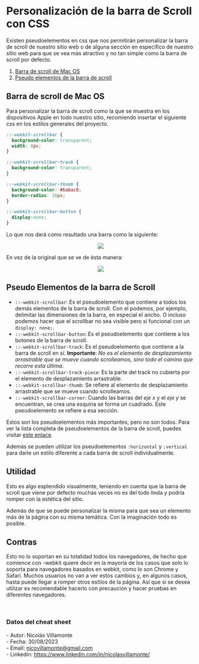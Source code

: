 # Personalización de la barra de Scroll con CSS

Existen pseudoelementos en css que nos permitirán personalizar la barra de scroll de nuestro sitio web o de alguna sección en específico de nuestro sitio web para que se vea más atractivo y no tan simple como la barra de scroll por defecto.

1. [Barra de scroll de Mac OS](#barra-de-scroll-de-mac-os)
2. [Pseudo elementos de la barra de scroll](#pseudoelementos)


<h2 id="barra-de-scroll-de-mac-os">Barra de scroll de Mac OS</h2>

Para personalizar la barra de scroll como la que se muestra en los dispositivos Apple en todo nuestro sitio, recomiendo insertar el siguiente css en los estilos generales del proyecto.

```css
::-webkit-scrollbar {
  background-color: transparent;
  width: 8px;
}

::-webkit-scrollbar-track {
  background-color: transparent;
}

::-webkit-scrollbar-thumb {
  background-color: #babac0;
  border-radius: 16px;
}

::-webkit-scrollbar-button {
  display:none;
}
```

Lo que nos dará como resultado una barra como la siguiente:

<p align="center">
  <img src='image.png' align="center" />
</p>


En vez de la original que se ve de ésta manera:

<p align="center">
  <img src='image-1.png' align="center" />
</p>


<h2 id="pseudoelementos">Pseudo Elementos de la barra de Scroll</h2>

- `::-webkit-scrollbar`: Es el pseudoelemento que contiene a todos los demás elementos de la barra de scroll. Con el podemos, por ejemplo, delimitar las dimensiones de la barra, en especial el ancho. O incluso podemos hacer que el scrollbar no sea visible pero sí funcional con un `display: none;`.
- `::-webkit-scrollbar-button`: Es el pseudoelemento que contiene a los botones de la barra de scroll.
- `::-webkit-scrollbar-track`: Es el pseudoelemento que contiene a la barra de scroll en sí. **Importante**: _No es el elemento de desplazamiento arrastrable que se mueve cuando scrolleamos, sino todo el camino que recorre esta última_.
- `::-webkit-scrollbar-track-piece`: Es la parte del track no cubierta por el elemento de desplazamiento arrastrable.
- `::-webkit-scrollbar-thumb`: Se refiere al elemento de desplazamiento arrastrable que se mueve cuando scrolleamos.
- `::-webkit-scrollbar-corner`: Cuando las barras del _eje x_ y el _eje y_ se encuentran, se crea una esquina se forma un cuadrado. Este pseudoelemento se refiere a esa sección.

Estos son los pseudoelementos más importantes, pero no son todos. Para ver la lista completa de pseudoelementos de la barra de scroll, puedes visitar [este enlace](https://developer.mozilla.org/en-US/docs/Web/CSS/::-webkit-scrollbar).

Además se pueden utilizar los pseudoelementos `:horizontal` y `:vertical` para darle un estilo diferente a cada barra de scroll individualmente.


## Utilidad

Esto es algo esplendido visualmente, teniendo en cuenta que la barra de scroll que viene por defecto muchas veces no es del todo linda y podría romper con la estética del sitio. 

Además de que se puede personalizar la misma para que sea un elemento más de la página con su misma temática. Con la imaginación todo es posible.

## Contras

Esto no lo soportan en su totalidad todos los navegadores, de hecho que comience con -webkit quiere decir en la mayoría de los casos que solo lo soporta para navegadores basados en webkit, como lo son Chrome y Safari. Muchos usuarios no van a ver estos cambios y, en algunos casos, hasta puede llegar a romper otros estilos de la página. Así que si se desea utilizar es recomendable hacerlo con precaución y hacer pruebas en diferentes navegadores.

<br>

### Datos del cheat sheet

\- Autor: Nicolás Villamonte <br>
\- Fecha: 30/08/2023 <br>
\- Email: nicovillamonte@gmail.com <br>
\- Linkedin: https://www.linkedin.com/in/nicolasvillamonte/ <br>